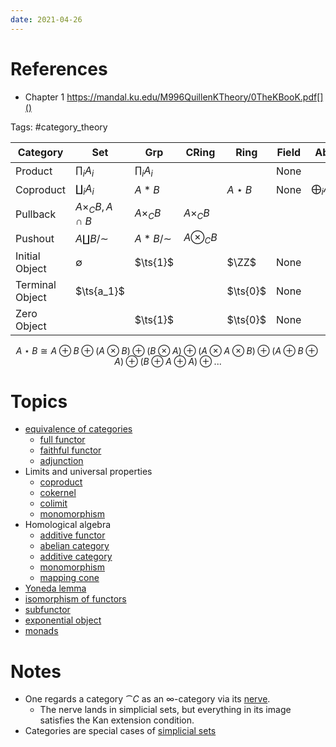 ```yaml
---
date: 2021-04-26
---
```


# References
- Chapter 1 https://mandal.ku.edu/M996QuillenKTheory/0TheKBooK.pdf[]()

Tags:
#category_theory


| Category        | Set                     | Grp             | CRing          | Ring        | Field | Ab                | $\Vect_k$         | R-Mod             | $R\dash$cAlg       | Sch         | Top               | $\Top_*$     |
| --------------- | ----------------------- | --------------- | -------------- | ----------- | ----- | ----------------- | ----------------- | ----------------- | ------------------ | ----------- | ----------------- | ------------ |
| Product         | $\prod_i A_i$           | $\prod_i A_i$   |                |             | None  |                   |                   | $\prod_i A_i$     |                    |             | $\prod_i A_i$     |              |
| Coproduct       | $\coprod_i A_i$         | $A\ast B$       |                | $A\star B$  | None  | $\bigoplus_i A_i$ | $\bigoplus_i A_i$ | $\bigoplus_i A_i$ | $\bigotimes_i A_i$ |             | $\coprod A_i$     | $\vee_i A_i$ |
| Pullback        | $A\times_C B, A \cap B$ | $A\times_C B$   | $A\times_C B$  |             |       |                   |                   | $A\times_C B$     |                    |             |                   |              |
| Pushout         | $A \coprod B/\sim$      | $A \ast B/\sim$ | $A\otimes_C B$ |             |       |                   |                   |                   |                    |             | $A \coprod_{f} B$ |              |
| Initial Object  | $\emptyset$             | $\ts{1}$        |                | $\ZZ$       | None  |                   |                   | $\ts{1}$          |                    | $\spec(0)$  | $\emptyset$       |              |
| Terminal Object | $\ts{a_1}$              |                 |                | $\ts{0}$    | None  |                   |                   |                   |                    | $\spec \ZZ$ | $\pt$             |              |
| Zero Object     |                         | $\ts{1}$        |                | $\ts{0}$    | None  |                   |                   |                   |                    |             |                   |              |

$$
A\star B \cong A \oplus B \oplus (A \otimes B) \oplus (B \otimes A) \oplus (A \otimes A \otimes B) \oplus (A \oplus B \oplus A) \oplus (B \oplus A \oplus A) \oplus ...
$$

# Topics

- [equivalence of categories](equivalence%20of%20categories.md)
	- [full functor](full%20functor)
	- [faithful functor](faithful%20functor)
	- [adjunction](adjunction.md)
- Limits and universal properties
	- [coproduct](coproduct.md)
	- [cokernel](cokernel)
	- [colimit](colimit.md)
	- [monomorphism](monomorphism.md)
- Homological algebra
	- [additive functor](additive%20functor)
	- [abelian category](abelian%20category.md)
	- [additive category](additive%20category)
	- [monomorphism](monomorphism.md)
	- [mapping cone](mapping%20cone.md)
- [Yoneda lemma](Yoneda%20lemma.md)
- [isomorphism of functors](isomorphism%20of%20functors)
- [subfunctor](subfunctor)
- [exponential object](exponential%20object)
- [monads](monads)

# Notes

- One regards a category $\cat C$ as an ∞-category via its [nerve](nerve.md).
	- The nerve lands in simplicial sets, but everything in its image satisfies the Kan extension condition.
- Categories are special cases of [simplicial sets](simplicial%20set.md)
